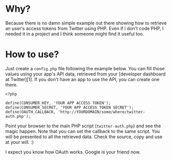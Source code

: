 # Why?

Because there is no damn simple example out there showing how to retrieve an
user's access tokens from Twitter using PHP. Even if I don't code PHP, I needed
it in a project and I think someone might find it useful too.


# How to use?

Just create a `config.php` file following the example below. You can fill those
values using your app's API data, retrieved from your
[developer dashboard at Twitter][1]. If you don't have an app to use the API,
you can create one there.

	<?php

	define(CONSUMER_KEY, 'YOUR APP ACCESS TOKEN');
	define(CONSUMER_SECRET, 'YOUR APP ACCESS TOKEN SECRET');
	define(OAUTH_CALLBACK, 'http://YOURDOMAIN/some/where/twitter-auth.php');

Point your browser to the main PHP script (`twitter-auth.php`) and see the
magic happen. Note that you can set the callback to the same script. You will
be presented to all the retrieved data. Check the source, copy and use at your
will. :)

I expect you know how OAuth works. Google is your friend now.
